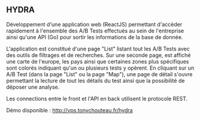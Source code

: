 <h2>HYDRA</h2>

Développement d'une application web (ReactJS) permettant d'accéder rapidement à l'ensemble des A/B Tests effectués au sein de l'entreprise ainsi qu'une API (Go) pour sortir les informations de la base de donnée.

L'application est constitué d'une page "List" listant tout les A/B Tests avec des outils de filtrages et de recherches. 
Sur une seconde page, est affiché une carte de l'europe, les pays ainsi que certaines zones plus spécifiques sont colorés indiquant qu'un ou plusieurs tests y opèrent. 
En cliquant sur un A/B Test (dans la page "List" ou la page "Map"), une page de détail s'ouvre permettant la lecture de tout les détails du test ainsi que la possibilité de déposer une analyse.

Les connections entre le front et l'API en back utilisent le protocole REST.

Démo disponible : http://vps.tonychouteau.fr/hydra
